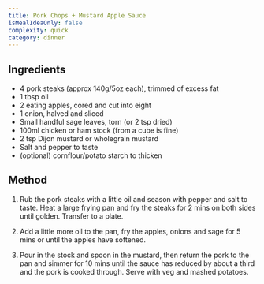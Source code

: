 ```yaml
---
title: Pork Chops + Mustard Apple Sauce
isMealIdeaOnly: false
complexity: quick
category: dinner
---
```


## Ingredients
- 4 pork steaks (approx 140g/5oz each), trimmed of excess fat
- 1 tbsp oil
- 2 eating apples, cored and cut into eight
- 1 onion, halved and sliced
- Small handful sage leaves, torn (or 2 tsp dried)
- 100ml chicken or ham stock (from a cube is fine)
- 2 tsp Dijon mustard or wholegrain mustard
- Salt and pepper to taste
- (optional) cornflour/potato starch to thicken

## Method
1. Rub the pork steaks with a little oil and season with pepper and salt to taste. Heat a large frying pan and fry the steaks for 2 mins on both sides until golden. Transfer to a plate.

2. Add a little more oil to the pan, fry the apples, onions and sage for 5 mins or until the apples have softened.

3. Pour in the stock and spoon in the mustard, then return the pork to the pan and simmer for 10 mins until the sauce has reduced by about a third and the pork is cooked through. Serve with veg and mashed potatoes.​​​​​​​​​​​​​​​​